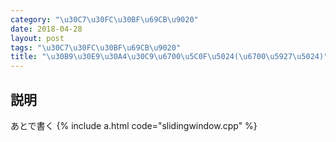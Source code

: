 ```yaml
---
category: "\u30C7\u30FC\u30BF\u69CB\u9020"
date: 2018-04-28
layout: post
tags: "\u30C7\u30FC\u30BF\u69CB\u9020"
title: "\u30B9\u30E9\u30A4\u30C9\u6700\u5C0F\u5024(\u6700\u5927\u5024)"
---
```


## 説明
あとで書く
{% include a.html code="slidingwindow.cpp" %}